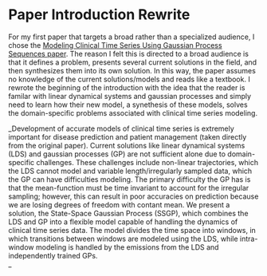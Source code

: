 # Paper Introduction Rewrite #

For my first paper that targets a broad rather than a specialized audience, I chose the [Modeling Clinical Time Series Using Gaussian Process Sequences paper][1]. The reason I felt this is directed to a broad audience is that it defines a problem, presents several current solutions in the field, and then synthesizes them into its own solution. In this way, the paper assumes no knowledge of the current solutions/models and reads like a textbook. I rewrote the beginning of the introduction with the idea that the reader is familar with linear dynamical systems and gaussian processes and simply need to learn how their new model, a synethesis of these models, solves the domain-specific problems associated with clinical time series modeling. 

_Development of accurate models of clinical time series is extremely important for disease prediction and patient management (taken directly from the original paper).  Current solutions like linear dynamical systems (LDS) and gaussian processes (GP) are not sufficient alone due to domain-specific challenges. These challenges include non-linear trajectories, which the LDS  cannot model and variable length/irregularly sampled data, which the GP can have difficulties modeling. The primary difficulty the GP has is that the mean-function must be time invariant to account for the irregular sampling; however, this can result in poor accuracies on prediction because we are losing degrees of freedom with contant mean. We present a solution, the State-Space Gaussian Process (SSGP), which combines the LDS and GP into a flexible model capable of handling the dynamics of clinical time series data. The model divides the time space into windows, in which transitions between windows are modeled using the LDS, while intra-window modeling is handled by the emissions from the LDS and independently trained GPs.  
_




[1]: https://people.cs.pitt.edu/~milos/research/sdm_zitao_2013.pdf
